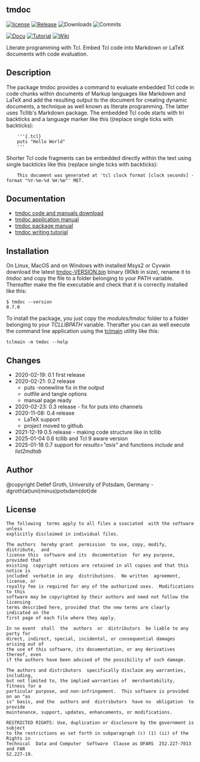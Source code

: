 ## tmdoc

[![license](https://img.shields.io/badge/license-BSD-lightgray.svg)](https://opensource.org/license/bsd)
[![Release](https://img.shields.io/github/v/release/mittelmark/tmdoc.svg?label=current+release)](https://github.com/mittelmark/tmdoc/releases)
![Downloads](https://img.shields.io/github/downloads/mittelmark/tmdoc/total)
![Commits](https://img.shields.io/github/commits-since/mittelmark/tmmdoc/latest)

[![Docu](https://img.shields.io/badge/Docu-blue)](http://htmlpreview.github.io/?https://github.com/mittelmark/tmdoc/blob/master/modules/tmdoc/tmdoc.html)
[![Tutorial](https://img.shields.io/badge/Tutorial-blue)](http://htmlpreview.github.io/?https://github.com/mittelmark/tmdoc/blob/master/modules/tmdoc/tmdoc-tutorial.html)
[![Wiki](https://img.shields.io/badge/Wiki-blue)](https://wiki.tcl-lang.org/page/tmdoc%3A%3Atmdoc)

Literate programming with Tcl. Embed Tcl code into Markdown or LaTeX
documents with code evaluation.

## Description

The package  tmdoc  provides a command to evaluate  embedded  Tcl code in code
chunks within documents of Markup languages like Markdown and LaTeX and add the resulting output to the document for creating dynamic documents, a technique as well known as literate programming. The latter uses Tcllib's Markdown package. The embedded Tcl code starts with tri backticks and a language marker like this ((replace single ticks with backticks):

```
    '''{.tcl}
    puts "Hello World"
    '''
```
   
Shorter  Tcl code  fragments  can be embedded  directly  within the text using
single backticks like this (replace single ticks with backticks):

```
    This document was generated at 'tcl clock format [clock seconds] -format "%Y-%m-%d %H:%m"' MET.
```

## Documentation

* [tmdoc code and manuals download](https://github.com/mittelmark/tmdoc/archive/refs/heads/main.zip)
* [tmdoc application manual](http://htmlpreview.github.io/?https://github.com/mittelmark/tmdoc/blob/master/apps/tmdoc.html)
* [tmdoc package manual](http://htmlpreview.github.io/?https://github.com/mittelmark/tmdoc/blob/master/modules/tmdoc/tmdoc.html)
* [tmdoc writing tutorial](http://htmlpreview.github.io/?https://github.com/mittelmark/tmdoc/blob/master/modules/tmdoc/tmdoc-tutorial.html)

## Installation

On Linux, MacOS and on Windows with installed Msys2 or Cyvwin download the latest
[tmdoc-VERSION.bin](https://github.com/mittelmark/tmdoc/releases) binary (90kb in size), rename
it to _tmdoc_ and copy the file to a folder belonging to your PATH variable. 
Thereafter make the file executable and check that it is correctly installed like
this:

```
$ tmdoc --version
0.7.0
```

To install the  package,  you just copy the  _modules/tmdoc_  folder to a folder
belonging to your _TCLLIBPATH_ variable. Therafter you can as well execute the
command  line  application  using  the   [tclmain](https://mittelmark/tclmain)
utility like this:

```
tclmain -m tmdoc --help
```

## Changes

- 2020-02-19: 0.1 first release
- 2020-02-21: 0.2 release
    - puts -nonewline fix in the output
    - outfile and tangle options
    - manual page ready
- 2020-02-23: 0.3 release - fix for puts into channels
- 2020-11-08: 0.4 release
    - LaTeX support
    - project moved to github 
- 2021-12-19 0.5 release - making code structure like in tcllib
- 2025-01-04 0.6  tcllib and Tcl 9 aware version
- 2025-01-18  0.7 support for  _results="asis"_  and  functions  _include_ and
_list2mdtab_


## Author

@copyright Detlef  Groth,  University  of  Potsdam,  Germany  -
dgroth(at)uni(minus)potsdam(dot)de

## License


```
The following  terms apply to all files a ssociated  with the software  unless
explicitly disclaimed in individual files.

The authors  hereby grant  permission  to use, copy, modify,  distribute,  and
license this  software and its  documentation  for any purpose,  provided that
existing  copyright notices are retained in all copies and that this notice is
included  verbatim in any  distributions.  No written  agreement,  license, or
royalty fee is required for any of the authorized uses.  Modifications to this
software may be copyrighted by their authors and need not follow the licensing
terms described here, provided that the new terms are clearly indicated on the
first page of each file where they apply.

In no event  shall  the  authors  or  distributors  be liable to any party for
direct, indirect, special, incidental, or consequential damages arising out of
the use of this software, its documentation, or any derivatives  thereof, even
if the authors have been advised of the possibility of such damage.

The authors and distributors  specifically disclaim any warranties, including,
but not limited to, the implied warranties of  merchantability,  fitness for a
particular purpose, and non-infringement.  This software is provided on an "as
is" basis, and the  authors and  distributors  have no  obligation  to provide
maintenance, support, updates, enhancements, or modifications.

RESTRICTED RIGHTS: Use, duplication or disclosure by the government is subject
to the restrictions as set forth in subparagraph (c) (1) (ii) of the Rights in
Technical  Data and Computer  Software  Clause as DFARS  252.227-7013  and FAR
52.227-19.
```


